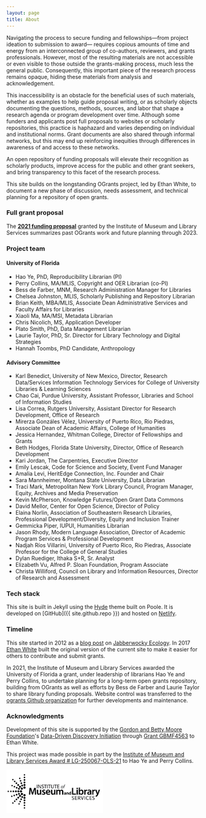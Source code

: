 ```yaml
---
layout: page
title: About
---
```


Navigating the process to secure funding and fellowships—from project ideation to submission to award— requires copious amounts of time and energy from an interconnected group of co-authors, reviewers, and grants professionals. However, most of the resulting materials are not accessible or even visible to those outside the grants-making process, much less the general public. Consequently, this important piece of the research process remains opaque, hiding these materials from analysis and acknowledgement.

This inaccessibility is an obstacle for the beneficial uses of such materials, whether as examples to help guide proposal writing, or as scholarly objects documenting the questions, methods, sources, and labor that shape a research agenda or program development over time. Although some funders and applicants post full proposals to websites or scholarly repositories, this practice is haphazard and varies depending on individual and institutional norms. Grant documents are also shared through informal networks, but this may end up reinforcing inequities through differences in awareness of and access to these networks.

An open repository of funding proposals will elevate their recognition as scholarly products, improve access for the public and other grant seekers, and bring transparency to this facet of the research process. 

This site builds on the longstanding OGrants project, led by Ethan White, to document a new phase of discussion, needs assessment, and technical planning for a repository of open grants.

### Full grant proposal
The **<a href="https://ufdc.ufl.edu/IR00011386/00001/pdf/0">2021 funding proposal</a>** granted by the Institute of Museum and Library Services summarizes past OGrants work and future planning through 2023.

### Project team
#### University of Florida
<ul>
  <li>Hao Ye, PhD, Reproducibility Librarian (PI)</li>
  <li>Perry Collins, MA/MLIS, Copyright and OER Librarian (co-PI)</li>
  <li>Bess de Farber, MNM, Research Administration Manager for Libraries</li>
<li>Chelsea Johnston, MLIS, Scholarly Publishing and Repository Librarian</li>
<li>Brian Keith, MBA/MLIS, Associate Dean Administrative Services and Faculty Affairs for Libraries</li>
<li>Xiaoli Ma, MA/MSI, Metadata Librarian</li>
<li>Chris Nicolich, MS, Application Developer</li>
<li>Plato Smith, PhD, Data Management Librarian</li>
<li>Laurie Taylor, PhD, Sr. Director for Library Technology and Digital Strategies
<li>Hannah Toombs, PhD Candidate, Anthropology</li></ul>

#### Advisory Committee
<ul>
 <li>Karl Benedict, University of New Mexico, Director, Research Data/Services Information Technology Services for College of
 University Libraries & Learning Sciences</li>
 <li>Chao Cai, Purdue University, Assistant Professor, Libraries and School of Information Studies</li>
 <li>Lisa Correa, Rutgers University, Assistant Director for Research Development, Office of Research</li>
 <li>Mirerza Gonzáles Vélez, University of Puerto Rico, Rio Piedras, Associate Dean of Academic Affairs,
 College of Humanities</li>
 <li>Jessica Hernandez, Whitman College, Director of Fellowships and Grants</li>
 <li>Beth Hodges, Florida State University, Director, Office of Research Development</li>
 <li>Kari Jordan, The Carpentries, Executive Director</li>
 <li>Emily Lescak, Code for Science and Society, Event Fund Manager</li>
 <li>Amalia Levi, HeritEdge Connection, Inc. Founder and Chair</li>
 <li>Sara Mannheimer, Montana State University, Data Librarian</li>
 <li>Traci Mark, Metropolitan New York Library Council, Program Manager, Equity, Archives and Media Preservation</li>
 <li>Kevin McPherson, Knowledge Futures/Open Grant Data Commons</li>
 <li>David Mellor, Center for Open Science, Director of Policy</li>
 <li>Elaina Norlin, Association of Southeastern Research Libraries, Professional Development/Diversity, Equity and Inclusion Trainer</li>
 <li>Gemmicka Piper, IUPUI, Humanities Librarian</li>
 <li>Jason Rhody, Modern Language Association, Director of Academic Program Services & Professional Development</li>
 <li>Nadjah Ríos Villarini, University of Puerto Rico, Rio Piedras, Associate Professor for the College of General Studies</li>
 <li>Dylan Ruediger, Ithaka S+R, Sr. Analyst</li>
 <li>Elizabeth Vu, Alfred P. Sloan Foundation, Program Associate</li>
 <li>Christa Williford, Council on Library and Information Resources, Director of Research and Assessment</li>  
</ul>

### Tech stack

This site is built in Jekyll using the [Hyde](http://hyde.getpoole.com) theme built on Poole.
It is developed on [GitHub]({{ site.github.repo }}) and hosted on [Netlify](https://www.netlify.com/).

### Timeline

This site started in 2012 as a [blog post](https://jabberwocky.weecology.org/2012/08/10/a-list-of-publicly-available-grant-proposals-in-the-biological-sciences/) on [Jabberwocky Ecology](https://jabberwocky.weecology.org/). In 2017 [Ethan White](http://ethanwhite.org) built the original version of the current site to make it easier for others to contribute and submit grants.

In 2021, the Institute of Museum and Library Services awarded the University of Florida a grant, under leadership of librarians Hao Ye and Perry Collins, to undertake planning for a long-term open grants repository, building from OGrants as well as efforts by Bess de Farber and Laurie Taylor to share library funding proposals. Website control was transferred to the [ogrants Github organization](https://github.com/ogrants) for further developments and maintenance.

### Acknowledgments

Development of this site is supported by the [Gordon and Betty Moore Foundation](https://www.moore.org/)'s [Data-Driven Discovery Initiation](https://www.moore.org/initiative-strategy-detail?initiativeId=data-driven-discovery) through [Grant GBMF4563](https://www.moore.org/grant-detail?grantId=GBMF4563) to Ethan White.

This project was made possible in part by the [Institute of Museum and Library Services Award # LG-250067-OLS-21](https://www.imls.gov/grants/awarded/lg-250067-ols-21) to Hao Ye and Perry Collins. 

<img src = "assets/imls_logo_black.jpg" width = "50%" alt = "Institute of Museum and Library Services">

